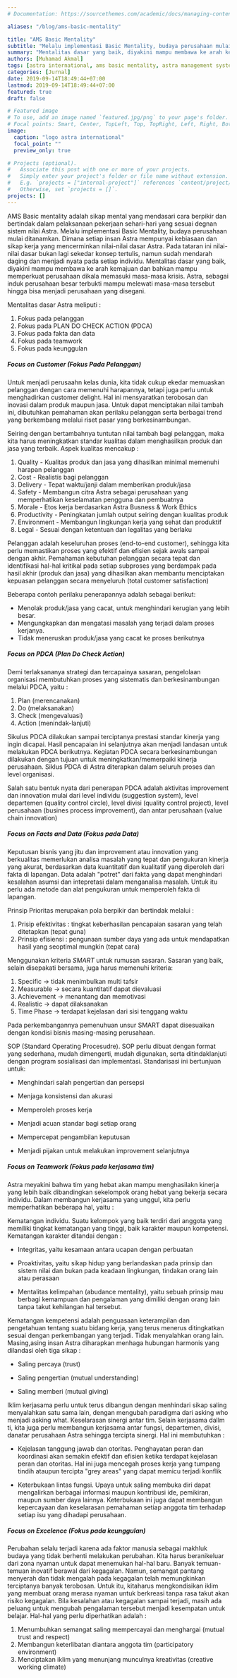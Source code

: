 ```yaml
---
# Documentation: https://sourcethemes.com/academic/docs/managing-content/

aliases: "/blog/ams-basic-mentality"

title: "AMS Basic Mentality"
subtitle: "Melalu implementasi Basic Mentality, budaya perusahaan mulai ditanamkan."
summary: "Mentalitas dasar yang baik, diyakini mampu membawa ke arah kemajuan dan bahkan mampu memperkuat perusahaan dikala memasuki masa-masa krisis. Astra, sebagai induk perusahaan besar terbukti mampu melewati masa-masa tersebut hingga bisa menjadi perusahaan yang disegani."
authors: [Muhamad Akmal]
tags: [astra international, ams basic mentality, astra management system, quality control circle]
categories: [Jurnal]
date: 2019-09-14T18:49:44+07:00
lastmod: 2019-09-14T18:49:44+07:00
featured: true
draft: false

# Featured image
# To use, add an image named `featured.jpg/png` to your page's folder.
# Focal points: Smart, Center, TopLeft, Top, TopRight, Left, Right, BottomLeft, Bottom, BottomRight.
image:
  caption: "logo astra international"
  focal_point: ""
  preview_only: true

# Projects (optional).
#   Associate this post with one or more of your projects.
#   Simply enter your project's folder or file name without extension.
#   E.g. `projects = ["internal-project"]` references `content/project/deep-learning/index.md`.
#   Otherwise, set `projects = []`.
projects: []
---
```

AMS Basic mentality adalah sikap mental yang mendasari cara berpikir dan bertindak dalam pelaksanaan pekerjaan sehari-hari yang sesuai degnan sistem nilai Astra. Melalu implementasi Basic Mentality, budaya perusahaan mulai ditanamkan. Dimana setiap insan Astra mempunyai kebiasaan dan sikap kerja yang mencerminkan nilai-nilai dasar Astra. Pada tataran ini nilai-nilai dasar bukan lagi sekedar konsep tertulis, namun sudah mendarah daging dan menjadi nyata pada setiap individu. Mentalitas dasar yang baik, diyakini mampu membawa ke arah kemajuan dan bahkan mampu memperkuat perusahaan dikala memasuki masa-masa krisis. Astra, sebagai induk perusahaan besar terbukti mampu melewati masa-masa tersebut hingga bisa menjadi perusahaan yang disegani.

Mentalitas dasar Astra meliputi : 

1. Fokus pada pelanggan
2. Fokus pada PLAN DO CHECK ACTION (PDCA)
3. Fokus pada fakta dan data
4. Fokus pada teamwork
5. Fokus pada keunggulan

##### Focus on Customer (Fokus Pada Pelanggan)

Untuk menjadi perusaahn kelas dunia, kita tidak cukup ekedar memuaskan pelanggan dengan cara memenuhi harapannya, tetapi juga perlu untuk menghadirkan customer delight. Hal ini mensyaratkan terobosan dan inovasi dalam produk maupun jasa. Untuk dapat menciptakan nilai tambah ini, dibutuhkan pemahaman akan perilaku pelanggan serta berbagai trend yang berkembang melalui riset pasar yang berkesinambungan.

Seiring dengan bertambahnya tuntutan nilai tambah bagi pelanggan, maka kita harus meningkatkan standar kualitas dalam menghasilkan produk dan jasa yang terbaik. Aspek kualitas mencakup :

1. Quality - Kualitas produk dan jasa yang dihasilkan minimal memenuhi harapan pelanggan
2. Cost - Realistis bagi pelanggan
3. Delivery - Tepat waktu/janji dalam memberikan produk/jasa
4. Safety - Membangun citra Astra sebagai perusahaan yang memperhatikan keselamatan pengguna dan pembuatnya
5. Morale - Etos kerja berdasarkan Astra Busness & Work Ethics
6. Productivity - Peningkatan jumlah output seiring dengan kualitas produk
7. Environment - Membangun lingkungan kerja yang sehat dan produktif
8. Legal - Sesuai dengan ketentuan dan legalitas yang berlaku

Pelanggan adalah keseluruhan proses (end-to-end customer), sehingga kita perlu memastikan proses yang efektif dan efisien sejak awals sampai dengan akhir. Pemahaman kebutuhan pelanggan secara tepat dan identifikasi hal-hal kritikal pada setiap subproses yang berdampak pada hasil akhir (produk dan jasa) yang dihasilkan akan membantu menciptakan kepuasan pelanggan secara menyeluruh (total customer satisfaction)

Beberapa contoh perilaku penerapannya adalah sebagai berikut:

- Menolak produk/jasa yang cacat, untuk menghindari kerugian yang lebih besar.
- Mengungkapkan dan mengatasi masalah yang terjadi dalam proses kerjanya.
- Tidak meneruskan produk/jasa yang cacat ke proses berikutnya

##### Focus on PDCA (Plan Do Check Action)

Demi terlaksananya strategi dan tercapainya sasaran, pengelolaan organisasi membutuhkan proses yang sistematis dan berkesinambungan melalui PDCA, yaitu :

1. Plan (merencanakan)
2. Do (melaksanakan)
3. Check (mengevaluasi)
4. Action (menindak-lanjuti)

Sikulus PDCA dilakukan sampai terciptanya prestasi standar kinerja yang ingin dicapai. Hasil pencapaian ini selanjutnya akan menjadi landasan untuk melakukan PDCA berikutnya. Kegiatan PDCA secara berkesinambungan dilakukan dengan tujuan untuk meningkatkan/memerpaiki kinerja perusahaan. Siklus PDCA di Astra diterapkan dalam seluruh proses dan level organisasi.

Salah satu bentuk nyata dari penerapan PDCA adalah aktivitas improvement dan innovation mulai dari level individu (suggestion system), level departemen (quality control circle), level divisi (quality control project), level perusahaan (busines process improvement), dan antar perusahaan (value chain innovation)

##### Focus on Facts and Data (Fokus pada Data)

Keputusan bisnis yang jitu dan improvement atau innovation yang berkualitas memerlukan analisa masalah yang tepat dan pengukuran kinerja yang akurat, berdasarkan data kuantitatif dan kualitatif yang diperoleh dari fakta di lapangan. Data adalah "potret" dari fakta yang dapat menghindari kesalahan asumsi dan intepretasi dalam menganalisa masalah. Untuk itu perlu ada metode dan alat pengukuran untuk memperoleh fakta di lapangan.

Prinsip Prioritas merupakan pola berpikir dan bertindak melalui :

1. Prisip efektivitas : tingkat keberhasilan pencapaian sasaran yang telah ditetapkan (tepat guna)
2. Prinsip efisiensi : pengunaan sumber daya yang ada untuk mendapatkan hasil yang seoptimal mungkin (tepat cara)

Menggunakan kriteria *SMART* untuk rumusan sasaran. Sasaran yang baik, selain disepakati bersama, juga harus memenuhi kriteria:

  1. Specific -> tidak menimbulkan multi tafsir
  2. Measurable -> secara kuantitatif dapat dievaluasi
  3. Achievement -> menantang dan memotivasi
  4. Realistic -> dapat dilaksanakan
  5. Time Phase -> terdapat kejelasan dari sisi tenggang waktu

Pada perkembangannya pemenuhuan unsur SMART dapat disesuaikan dengan kondisi bisnis masing-masing perusahaan.

SOP (Standard Operating Procesudre). SOP perlu dibuat dengan format yang sederhana, mudah dimengerti, mudah digunakan, serta ditindaklanjuti dengan program sosialisasi dan implementasi. Standarisasi ini bertunjuan untuk:

- Menghindari salah pengertian dan persepsi

- Menjaga konsistensi dan akurasi

- Memperoleh proses kerja

- Menjadi acuan standar bagi setiap orang

- Mempercepat pengambilan keputusan

- Menjadi pijakan untuk melakukan improvement selanjutnya

##### Focus on Teamwork (Fokus pada kerjasama tim)

Astra meyakini bahwa tim yang hebat akan mampu menghasilakn kinerja yang lebih baik dibandingkan sekelompok orang hebat yang bekerja secara individu. Dalam membangun kerjasama yang unggul, kita perlu memperhatikan beberapa hal, yaitu :

Kematangan individu. Suatu kelompok yang baik terdiri dari anggota yang memiliki tingkat kematangan yang tinggi, baik karakter maupun kompetensi. Kematangan karakter ditandai dengan :

- Integritas, yaitu kesamaan antara ucapan dengan perbuatan

- Proaktivitas, yaitu sikap hidup yang berlandaskan pada prinsip dan sistem nilai dan bukan pada keadaan lingkungan, tindakan orang lain atau perasaan

- Mentalitas kelimpahan (abudance mentality), yaitu sebuah prinsip mau berbagi kemampuan dan pengalaman yang dimiliki dengan orang lain tanpa takut kehilangan hal tersebut.

Kematangan kempetensi adalah penguasaan keterampilan dan pengetahuan tentang suatu bidang kerja, yang terus menerus ditingkatkan sesuai dengan perkembangan yang terjadi. Tidak menyalahkan orang lain. Masing,asing insan Astra diharapkan menhaga hubungan harmonis yang dilandasi oleh tiga sikap :

- Saling percaya (trust)

- Saling pengertian (mutual understanding)

- Saling memberi (mutual giving)

Iklim kerjasama perlu untuk terus dibangun dengan menhindari sikap saling menyalahkan satu sama lain, dengan mengubah paradigma dari asking who menjadi asking what. Keselarasan sinergi antar tim. Selain kerjasama dallm ti, kita juga perlu membangun kerjasama antar fungsi, departemen, divisi, danatar perusahaan Astra sehingga tercipta sinergi. Hal ini membutuhkan :

- Kejelasan tanggung jawab dan otoritas. Penghayatan peran dan koordinasi akan semakin efektif dan efisien ketika terdapat kejelasan peran dan otoritas. Hal ini juga mencegah proses kerja yang tumpang tindih ataupun tercipta "grey areas" yang dapat memicu terjadi konflik

- Keterbukaan lintas fungsi. Upaya untuk saling membuka diri dapat mengalirkan berbagai informasi maupun kontribusi ide, pemikiran, maupun sumber daya lainnya. Keterbukaan ini juga dapat membangun kepercayaan dan keselarasan pemahaman setiap anggota tim terhadap setiap isu yang dihadapi perusahaan.

##### Focus on Excelence (Fokus pada keunggulan)

Perubahan selalu terjadi karena ada faktor manusia sebagai makhluk budaya yang tidak berhenti melakukan perubahan. Kita harus beranikeluar dari zona nyaman untuk dapat menemukan hal-hal baru. Banyak temuan-temuan inovatif berawal dari kegagalan. Namun, semangat pantang menyerah dan tidak mengalah pada kegagalan telah memungkinkan terciptanya banyak terobosan. Untuk itu, kitaharus mengkondisikan iklim yang membuat orang merasa nyaman untuk berkreasi tanpa rasa takut akan risiko kegagalan. Bila kesalahan atau kegagalan sampai terjadi, masih ada peluang untuk mengubah pengalaman tersebut menjadi kesempatan untuk belajar. Hal-hal yang perlu diperhatikan adalah :

1. Menumbuhkan semangat saling mempercayai dan menghargai (mutual trust and respect)
2. Membangun keterlibatan diantara anggota tim (participatory environment)
3. Menciptakan iklim yang menunjang munculnya kreativitas (creative working climate)